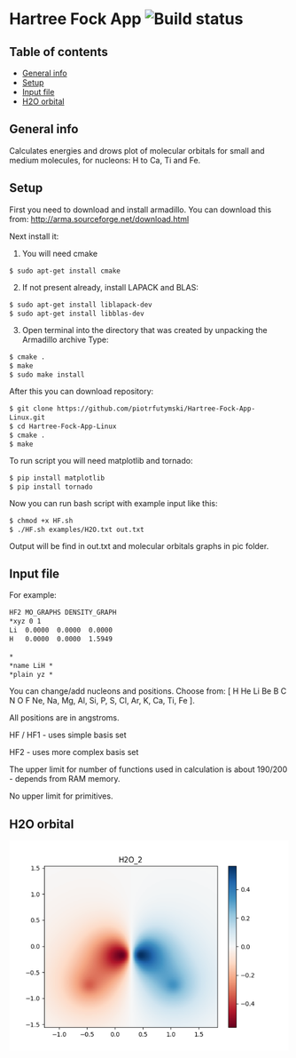 # Hartree Fock App ![Build status](https://travis-ci.com/piotrfutymski/Hartree-Fock-App-Linux.svg?branch=master)

## Table of contents
* [General info](#general-info)
* [Setup](#setup)
* [Input file](#input-file)
* [H2O orbital](#H2O-orbital)

## General info

Calculates energies and drows plot of molecular orbitals for small and medium molecules, for nucleons: H to Ca, Ti and Fe.
	
## Setup

First you need to download and install armadillo.
You can download this from: http://arma.sourceforge.net/download.html

Next install it:
1. You will need cmake

```
$ sudo apt-get install cmake
```
2. If not present already, install LAPACK and BLAS:
```
$ sudo apt-get install liblapack-dev
$ sudo apt-get install libblas-dev
```
3. Open terminal into the directory that was created by unpacking the Armadillo archive
Type:
```
$ cmake .
$ make
$ sudo make install
```

After this you can download repository:

```
$ git clone https://github.com/piotrfutymski/Hartree-Fock-App-Linux.git
$ cd Hartree-Fock-App-Linux
$ cmake .
$ make
```
To run script you will need matplotlib and tornado:

```
$ pip install matplotlib
$ pip install tornado
```

Now you can run bash script with example input like this:

```
$ chmod +x HF.sh
$ ./HF.sh examples/H2O.txt out.txt
```
Output will be find in out.txt and molecular orbitals graphs in pic folder.

## Input file

For example:
```
HF2 MO_GRAPHS DENSITY_GRAPH 
*xyz 0 1
Li 	0.0000 	0.0000 	0.0000
H 	0.0000 	0.0000 	1.5949

*
*name LiH *
*plain yz *
```
You can change/add nucleons and positions. Choose from: [ H He Li Be B C N O F Ne, Na, Mg, Al, Si, P, S, Cl, Ar, K, Ca, Ti, Fe ].

All positions are in angstroms.

HF / HF1 - uses simple basis set

HF2 - uses more complex basis set

The upper limit for number of functions used in calculation is about 190/200 - depends from RAM memory.

No upper limit for primitives.

## H2O orbital

![alt text](https://github.com/piotrfutymski/Hartree-Fock-App-Linux/blob/master/pic/H2O_2.png)
